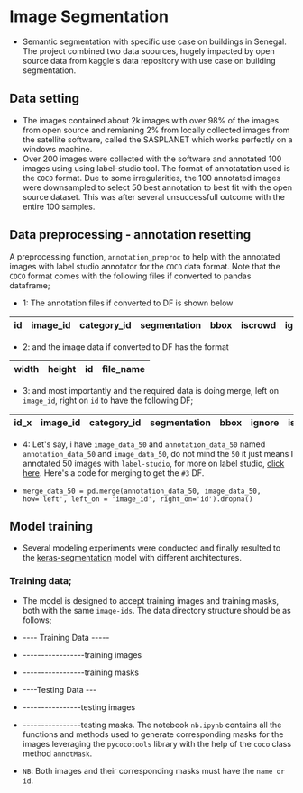 # Image Segmentation
- Semantic segmentation with specific use case on buildings in Senegal. The project combined two data soources, hugely impacted by open source data from kaggle's data repository with use case on building segmentation. 
## Data setting 
- The images contained about 2k images with over 98% of the images from open source and remianing 2% from locally collected images from the satellite software, called the SASPLANET which works perfectly on a windows machine. 
- Over 200 images were collected with the software and annotated 100 images using using label-studio tool. The format of annotatation used is the `COCO` format. Due to some irregularities, the 100 annotated images were downsampled to select 50 best annotation to best fit with the open source dataset. This was after several unsuccessfull outcome with the entire 100 samples. 
## Data preprocessing - annotation resetting
A preprocessing function, `annotation_preproc` to help with the annotated images with label studio annotator for the `COCO` data format. Note that the `COCO` format comes with the following files if converted to pandas dataframe;

- 1:  The annotation files if converted to DF is shown below

| id | image_id |category_id | segmentation | bbox | iscrowd | ignore | area |
|----|----------|------------|---------------|-----|---------|--------|------|

- 2:  and the image data if converted to DF has the format

|width| height| id | file_name|  
|-----|-------|----|----------|

 - 3:  and most importantly and the required data is doing merge, left on `image_id`, right on `id` to have the following DF;

|id_x	|image_id	|category_id	|segmentation	|bbox	|ignore	|iscrowd	|area|	width	|height	|id_y	|file_name|
|-----|---------|-------------|-------------|-----|-------|---------|----|--------|-------|-----|---------|

- 4:  Let's say, i have `image_data_50` and `annotation_data_50` named `annotation_data_50` and `image_data_50`, do not mind the `50` it just means I annotated 50 images with `label-studio`, for more on label studio, [click here](https://labelstud.io/guide/). Here's a code for merging to get the `#3` DF.

 - `merge_data_50 = pd.merge(annotation_data_50, image_data_50, how='left', left_on = 'image_id', right_on='id').dropna()`

## Model training
- Several modeling experiments were conducted and finally resulted to the [keras-segmentation](https://github.com/divamgupta/image-segmentation-keras) model with different architectures.

### Training data;
- The model is designed to accept training images and training masks, both with the same `image-ids`. The data directory structure should be as follows; 
- ---- Training Data ----- 
- -----------------training images
- -----------------training masks

- ----Testing Data ---
- ----------------testing images
- ----------------testing masks.
The notebook `nb.ipynb` contains all the functions and methods used to generate corresponding masks for the images leveraging the `pycocotools` library with the help of the `coco` class method `annotMask`. 
- `NB`:  Both images and their corresponding masks must have the `name or id`. 